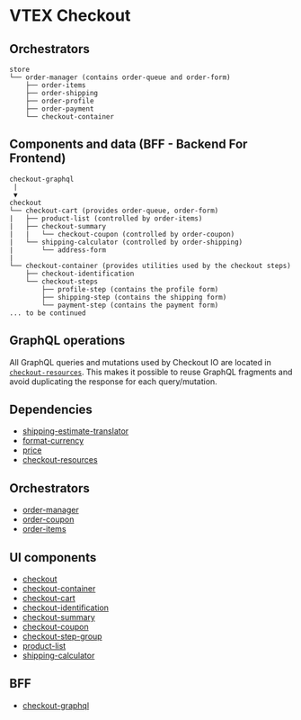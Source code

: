 # VTEX Checkout

## Orchestrators

```
store
└── order-manager (contains order-queue and order-form)
    ├── order-items
    ├── order-shipping
    ├── order-profile
    ├── order-payment
    └── checkout-container
```

## Components and data (BFF - Backend For Frontend)

```
checkout-graphql
 |
 ▼
checkout
└── checkout-cart (provides order-queue, order-form)
|   ├── product-list (controlled by order-items)
|   ├── checkout-summary
|   |   └── checkout-coupon (controlled by order-coupon)
|   └── shipping-calculator (controlled by order-shipping)
|       └── address-form
|
└── checkout-container (provides utilities used by the checkout steps)
    ├── checkout-identification
    └── checkout-steps
        ├── profile-step (contains the profile form)
        ├── shipping-step (contains the shipping form)
        └── payment-step (contains the payment form)
... to be continued
```

## GraphQL operations
All GraphQL queries and mutations used by Checkout IO are located in [`checkout-resources`](https://github.com/vtex-apps/checkout-resources). This makes it possible to reuse GraphQL fragments and avoid duplicating the response for each query/mutation.

## Dependencies

- [shipping-estimate-translator](https://github.com/vtex-apps/shipping-estimate-translator)
- [format-currency](https://github.com/vtex-apps/format-currency)
- [price](https://github.com/vtex-apps/price)
- [checkout-resources](https://github.com/vtex-apps/checkout-resources)

## Orchestrators
- [order-manager](https://github.com/vtex-apps/order-manager)
- [order-coupon](https://github.com/vtex-apps/order-coupon)
- [order-items](https://github.com/vtex-apps/order-items)

## UI components
- [checkout](https://github.com/vtex-apps/checkout)
- [checkout-container](https://github.com/vtex/checkout-container)
- [checkout-cart](https://github.com/vtex-apps/checkout-cart)
- [checkout-identification](https://github.com/vtex-apps/checkout-identification)
- [checkout-summary](https://github.com/vtex-apps/checkout-summary)
- [checkout-coupon](https://github.com/vtex-apps/checkout-coupon)
- [checkout-step-group](https://github.com/vtex-apps/checkout-step-group)
- [product-list](https://github.com/vtex-apps/product-list)
- [shipping-calculator](https://github.com/vtex-apps/shipping-calculator)

## BFF
- [checkout-graphql](https://github.com/vtex/checkout-graphql)
